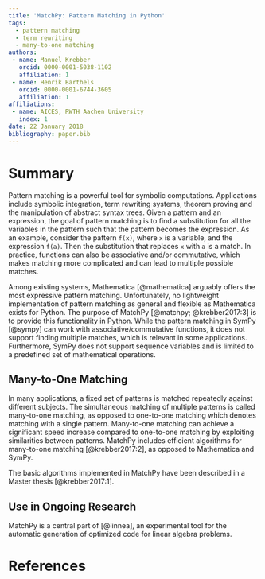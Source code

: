 ```yaml
---
title: 'MatchPy: Pattern Matching in Python'
tags:
  - pattern matching
  - term rewriting
  - many-to-one matching
authors:
 - name: Manuel Krebber
   orcid: 0000-0001-5038-1102
   affiliation: 1
 - name: Henrik Barthels
   orcid: 0000-0001-6744-3605
   affiliation: 1
affiliations:
 - name: AICES, RWTH Aachen University
   index: 1
date: 22 January 2018
bibliography: paper.bib
---
```


# Summary

Pattern matching is a powerful tool for symbolic computations. Applications include symbolic integration, term rewriting systems, theorem proving and the manipulation of abstract syntax trees. Given a pattern and an expression, the goal of pattern matching is to find a substitution for all the variables in the pattern such that the pattern becomes the expression. As an example, consider the pattern `f(x)`, where `x` is a variable, and the expression `f(a)`. Then the substitution that replaces `x` with `a` is a match. In practice, functions can also be associative and/or commutative, which makes matching more complicated and can lead to multiple possible matches. 

Among existing systems, Mathematica [@mathematica] arguably offers the most expressive pattern matching. Unfortunately, no lightweight implementation of pattern matching as general and flexible as Mathematica exists for Python. The purpose of MatchPy [@matchpy; @krebber2017:3] is to provide this functionality in Python. While the pattern matching in SymPy [@sympy] can work with associative/commutative functions, it does not support finding multiple matches, which is relevant in some applications. Furthermore, SymPy does not support sequence variables and is limited to a predefined set of mathematical operations.

## Many-to-One Matching

In many applications, a fixed set of patterns is matched repeatedly against different subjects. The simultaneous matching of multiple patterns is called many-to-one matching, as opposed to one-to-one matching which denotes matching with a single pattern. Many-to-one matching can achieve a significant speed increase compared to one-to-one matching by exploiting similarities between patterns. MatchPy includes efficient algorithms for many-to-one matching [@krebber2017:2], as opposed to Mathematica and SymPy.

The basic algorithms implemented in MatchPy have been described in a Master thesis [@krebber2017:1].

## Use in Ongoing Research

MatchPy is a central part of [@linnea], an experimental tool for the automatic generation of optimized code for linear algebra problems.


# References
